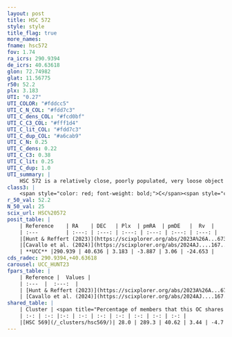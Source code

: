 ```yaml
---
layout: post
title: HSC 572
style: style
title_flag: true
more_names: 
fname: hsc572
fov: 1.74
ra_icrs: 290.9394
de_icrs: 40.63618
glon: 72.74982
glat: 11.56775
r50: 52.2
plx: 3.183
UTI: "0.27"
UTI_COLOR: "#fddcc5"
UTI_C_N_COL: "#fdd7c3"
UTI_C_dens_COL: "#fcd0bf"
UTI_C_C3_COL: "#fff1d4"
UTI_C_lit_COL: "#fdd7c3"
UTI_C_dup_COL: "#a6cab9"
UTI_C_N: 0.25
UTI_C_dens: 0.22
UTI_C_C3: 0.38
UTI_C_lit: 0.25
UTI_C_dup: 1.0
UTI_summary: |
    HSC 572 is a relatively close, poorly populated, very loose object of low C3 quality. It was recently reported in the literature.<br><br>This object shares a moderate percentage of members with at least one entry reported in the same catalogue.
class3: |
    <span style="color: red; font-weight: bold;">C</span><span style="color: #FFC300; font-weight: bold;">B</span>
r_50_val: 52.2
N_50_val: 25
scix_url: HSC%20572
posit_table: |
    | Reference    | RA    | DEC   | Plx  | pmRA  | pmDE   |  Rv  |
    | :---         | :---: | :---: | :---: | :---: | :---: | :---: |
    |[Hunt & Reffert (2023)](https://scixplorer.org/abs/2023A%26A...673A.114H) | 290.682 | 40.622 | 3.127 | -3.919 | 2.878 | -23.896 |
    |[Cavallo et al. (2024)](https://scixplorer.org/abs/2024AJ....167...12C) | 290.459 | 39.919 | 3.121 | -- | -- | -- |
    | **UCC** |290.939 | 40.636 | 3.183 | -3.887 | 3.06 | -24.653 | 
cds_radec: 290.9394,+40.63618
carousel: UCC_HUNT23
fpars_table: |
    | Reference |  Values |
    | :---  |  :---:  |
    | [Hunt & Reffert (2023)](https://scixplorer.org/abs/2023A%26A...673A.114H) | `AV50=0.023, diffAV50=0.355, MOD50=7.453, logAge50=8.015` |
    | [Cavallo et al. (2024)](https://scixplorer.org/abs/2024AJ....167...12C) | `AV50=0.46, dMod50=7.57, logAge50=7.67, [Fe/H]50=0.04` |
shared_table: |
    | Cluster | <span title="Percentage of members that this OC shares with the ones listed">%</span>   | RA   | DEC   | Plx   | pmRA  | pmDE  | Rv | UTI |
    | :-: | :-: |:-: | :-: | :-: | :-: | :-: | :-: | :-: |
    |[HSC 569](/_clusters/hsc569/)| 28.0 | 289.3 | 40.62 | 3.44 | -4.7 | 3.3 | -22.33 |0.16 |
---
```

